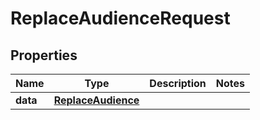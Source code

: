 

# ReplaceAudienceRequest

## Properties

Name | Type | Description | Notes
------------ | ------------- | ------------- | -------------
**data** | [**ReplaceAudience**](ReplaceAudience.md) |  | 



